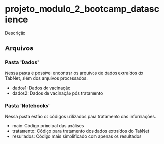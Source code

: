 # projeto_modulo_2_bootcamp_datascience
Descrição

## Arquivos

### Pasta 'Dados'
Nessa pasta é possível encontrar os arquivos de dados extraídos do TabNet, além dos arquivos processados.

- dados1: Dados de vacinação 
- dados2: Dados de vacinação pós tratamento

### Pasta 'Notebooks'
Nessa pasta estão os códigos utilizados para tratamento das informações.

- main: Código principal das análises
- tratamento: Código para tratamento dos dados extraídos do TabNet
- resultados: Código mais simplificado com apenas os resultados
